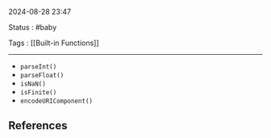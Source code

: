 2024-08-28 23:47

Status : #baby 

Tags : [[Built-in Functions]]

---
- `parseInt()`
- `parseFloat()`
- `isNaN()`
- `isFinite()`
- `encodeURIComponent()`
## **References** 

